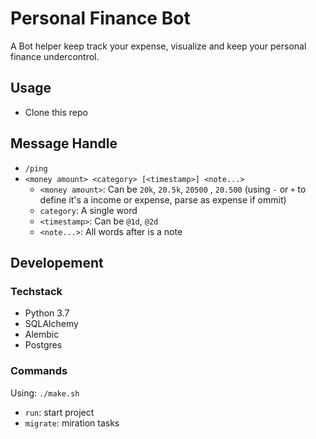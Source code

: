 # Personal Finance Bot

A Bot helper keep track your expense, visualize and keep your personal finance undercontrol.

## Usage

* Clone this repo

## Message Handle

* `/ping`
* `<money amount> <category> [<timestamp>] <note...>`
    * `<money amount>`: Can be `20k`, `20.5k`, `20500` , `20.500` (using `-` or `+` to define it's a income or expense, parse as expense if ommit)
    * `category`: A single word
    * `<timestamp>`: Can be `@1d`, `@2d`
    * `<note...>`: All words after is a note

## Developement

### Techstack

* Python 3.7
* SQLAlchemy
* Alembic
* Postgres

### Commands

Using: `./make.sh`

* `run`: start project
* `migrate`: miration tasks
